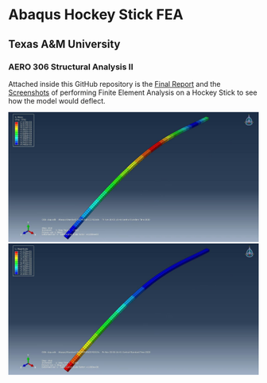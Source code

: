 # Abaqus Hockey Stick FEA
## Texas A&M University
### AERO 306 Structural Analysis II

Attached inside this GitHub repository is the [Final Report](/Report/ABAQUS%20Report.pdf) and the [Screenshots](/Pictures/) of performing Finite Element Analysis on a Hockey Stick to see how the model would deflect.

![Alt text](/Pictures/Maple_60inch_Stress.JPG)
![Alt text](/Pictures/Maple_60inch_deformation.JPG)
